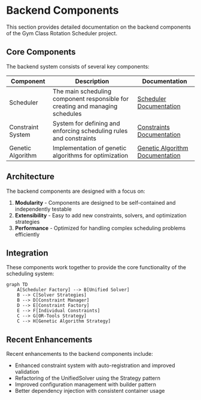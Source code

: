 # Backend Components

This section provides detailed documentation on the backend components of the Gym Class Rotation Scheduler project.

## Core Components

The backend system consists of several key components:

| Component | Description | Documentation |
|-----------|-------------|---------------|
| Scheduler | The main scheduling component responsible for creating and managing schedules | [Scheduler Documentation](scheduler.md) |
| Constraint System | System for defining and enforcing scheduling rules and constraints | [Constraints Documentation](constraints.md) |
| Genetic Algorithm | Implementation of genetic algorithms for optimization | [Genetic Algorithm Documentation](genetic-algorithm.md) |

## Architecture

The backend components are designed with a focus on:

1. **Modularity** - Components are designed to be self-contained and independently testable
2. **Extensibility** - Easy to add new constraints, solvers, and optimization strategies
3. **Performance** - Optimized for handling complex scheduling problems efficiently

## Integration

These components work together to provide the core functionality of the scheduling system:

```mermaid
graph TD
    A[Scheduler Factory] --> B[Unified Solver]
    B --> C[Solver Strategies]
    B --> D[Constraint Manager]
    D --> E[Constraint Factory]
    E --> F[Individual Constraints]
    C --> G[OR-Tools Strategy]
    C --> H[Genetic Algorithm Strategy]
```

## Recent Enhancements

Recent enhancements to the backend components include:

- Enhanced constraint system with auto-registration and improved validation
- Refactoring of the UnifiedSolver using the Strategy pattern
- Improved configuration management with builder pattern
- Better dependency injection with consistent container usage

